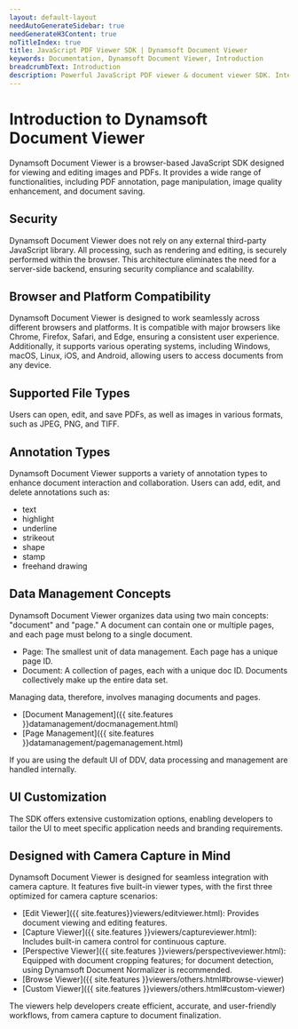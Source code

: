 ```yaml
---
layout: default-layout
needAutoGenerateSidebar: true
needGenerateH3Content: true
noTitleIndex: true
title: JavaScript PDF Viewer SDK | Dynamsoft Document Viewer
keywords: Documentation, Dynamsoft Document Viewer, Introduction
breadcrumbText: Introduction
description: Powerful JavaScript PDF viewer & document viewer SDK. Integrate seamless document viewing into your web apps with Dynamsoft Document Viewer.
---
```


# Introduction to Dynamsoft Document Viewer

Dynamsoft Document Viewer is a browser-based JavaScript SDK designed for viewing and editing images and PDFs. It provides a wide range of functionalities, including PDF annotation, page manipulation, image quality enhancement, and document saving.

## Security

Dynamsoft Document Viewer does not rely on any external third-party JavaScript library. All processing, such as rendering and editing, is securely performed within the browser. This architecture eliminates the need for a server-side backend, ensuring security compliance and scalability.

## Browser and Platform Compatibility

Dynamsoft Document Viewer is designed to work seamlessly across different browsers and platforms. It is compatible with major browsers like Chrome, Firefox, Safari, and Edge, ensuring a consistent user experience. Additionally, it supports various operating systems, including Windows, macOS, Linux, iOS, and Android, allowing users to access documents from any device.

## Supported File Types

Users can open, edit, and save PDFs, as well as images in various formats, such as JPEG, PNG, and TIFF.

## Annotation Types

Dynamsoft Document Viewer supports a variety of annotation types to enhance document interaction and collaboration. Users can add, edit, and delete annotations such as:

- text
- highlight
- underline
- strikeout
- shape
- stamp
- freehand drawing

## Data Management Concepts

Dynamsoft Document Viewer organizes data using two main concepts: "document" and "page." A document can contain one or multiple pages, and each page must belong to a single document.

- Page: The smallest unit of data management. Each page has a unique page ID.
- Document: A collection of pages, each with a unique doc ID. Documents collectively make up the entire data set.

Managing data, therefore, involves managing documents and pages.

- [Document Management]({{ site.features }}datamanagement/docmanagement.html)
- [Page Management]({{ site.features }}datamanagement/pagemanagement.html)

If you are using the default UI of DDV, data processing and management are handled internally.

## UI Customization

The SDK offers extensive customization options, enabling developers to tailor the UI to meet specific application needs and branding requirements.

## Designed with Camera Capture in Mind

Dynamsoft Document Viewer is designed for seamless integration with camera capture. It features five built-in viewer types, with the first three optimized for camera capture scenarios:

- [Edit Viewer]({{ site.features}}viewers/editviewer.html): Provides document viewing and editing features.
- [Capture Viewer]({{ site.features }}viewers/captureviewer.html): Includes built-in camera control for continuous capture.
- [Perspective Viewer]({{ site.features }}viewers/perspectiveviewer.html): Equipped with document cropping features; for document detection, using Dynamsoft Document Normalizer is recommended.
- [Browse Viewer]({{ site.features }}viewers/others.html#browse-viewer)
- [Custom Viewer]({{ site.features }}viewers/others.html#custom-viewer)

The viewers help developers create efficient, accurate, and user-friendly workflows, from camera capture to document finalization.
